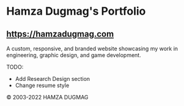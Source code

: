 # Hamza Dugmag's Portfolio
## https://hamzadugmag.com

A custom, responsive, and branded website showcasing my work in engineering, graphic design, and game development.

TODO:
- Add Research Design section
- Change resume style

© 2003-2022 HAMZA DUGMAG
